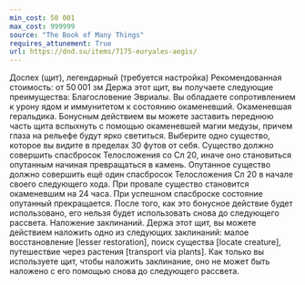 ```yaml
---
min_cost: 50 001
max_cost: 999999
source: "The Book of Many Things"
requires_attunement: True
url: https://dnd.su/items/7175-euryales-aegis/
---
```


Доспех (щит), легендарный (требуется настройка)
Рекомендованная стоимость: от 50 001 зм
Держа этот щит, вы получаете следующие преимущества:
Благословение Эвриалы. Вы обладаете сопротивлением к урону ядом и иммунитетом к состоянию окаменевший.
Окаменевшая геральдика. Бонусным действием вы можете заставить переднюю часть щита вспыхнуть с помощью окаменевшей магии медузы, причем глаза на рельефе будут ярко светиться. Выберите одно существо, которое вы видите в пределах 30 футов от себя. Существо должно совершить спасбросок Телосложения со Сл 20, иначе оно становиться опутанным начиная превращаться в камень. Опутанное существо должно совершить ещё один спасбросок Телосложения Сл 20 в начале своего следующего хода. При провале существо становится окаменевшим на 24 часа. При успешном спасброске состояние опутанный прекращается. После того, как это бонусное действие будет использовано, его нельзя будет использовать снова до следующего рассвета.
Наложение заклинаний. Держа этот щит, вы можете действием наложить одно из следующих заклинаний: малое восстановление [lesser restoration], поиск существа [locate creature], путешествие через растения [transport via plants]. Как только вы используете щит, чтобы наложить заклинание, оно не может быть наложено с его помощью снова до следующего рассвета.